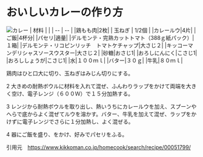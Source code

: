 # おいしいカレーの作り方
![カレー](images/00051799.png)
| 材料 |  |
| -- | -- |
|鶏もも肉|2枚|
| 玉ねぎ | 1/2個 |
|カレールウ|4片|
|ご飯|4杯分|
|パセリ|適量|
|デルモンテ・完熟カットトマト（388ｇ紙パック）|１箱|
|デルモンテ・リコピンリッチ　トマトケチャップ|大さじ２|
|キッコーマンデリシャスソースウスター|大さじ２|
|砂糖|おさじ1|
|おろしにんにく|こさじ1|
|おろししょうが|こさじ1|
|水|１００ｍｌ|
|バター|３０ｇ|
|牛乳|８０ｍｌ|

鶏肉はひと口大に切り、玉ねぎはみじん切りにする。

2
大きめの耐熱ボウルに材料を入れて混ぜ、ふんわりラップをかけて両端を大きく空け、電子レンジ（６００Ｗ）で１５分加熱する。

3
レンジから耐熱ボウルを取り出し、熱いうちにカレールウを加え、スプーンやへらで底からよく混ぜてルウを溶かす。バター、牛乳を加えて混ぜ、ラップをかけずに電子レンジでさらに１分加熱し、よく混ぜる。

4
器にご飯を盛り、をかけ、好みでパセリをふる。


引用元　https://www.kikkoman.co.jp/homecook/search/recipe/00051799/